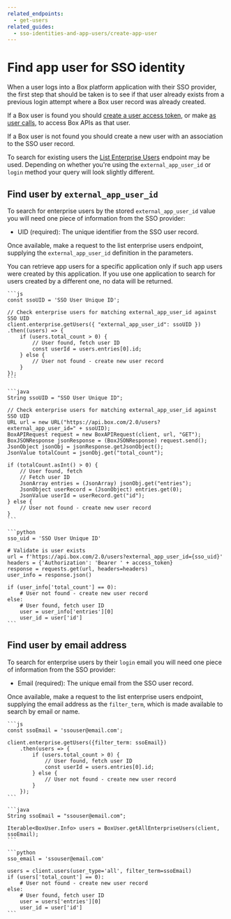 ```yaml
---
related_endpoints:
  - get-users
related_guides:
  - sso-identities-and-app-users/create-app-user
---
```


# Find app user for SSO identity

When a user logs into a Box platform application with their SSO provider, the
first step that should be taken is to see if that user already exists from a
previous login attempt where a Box user record was already created.

If a Box user is found you should
[create a user access token](guide://authentication/jwt/user-access-tokens),
or make [as user calls](guide://authentication/jwt/as-user), to access Box
APIs as that user.

If a Box user is not found you should create a new user with an association to
the SSO user record.

To search for existing users the [List Enterprise Users](e://get-users)
endpoint may be used. Depending on whether you're using the
`external_app_user_id` or `login` method your query will look slightly
different.

## Find user by `external_app_user_id`

To search for enterprise users by the stored `external_app_user_id` value you
will need one piece of information from the SSO provider:

* UID (required): The unique identifier from the SSO user record.

Once available, make a request to the list enterprise users endpoint, supplying
the `external_app_user_id` definition in the parameters.

<message type='warning'>
You can retrieve app users for a specific application only if
such app users were created by this application.
If you use one application to search for users
created by a different one, no data will be returned.
</message>

<Tabs>
  <Tab title='Node'>

    ```js
    const ssoUID = 'SSO User Unique ID';

    // Check enterprise users for matching external_app_user_id against SSO UID
    client.enterprise.getUsers({ "external_app_user_id": ssoUID })
    .then((users) => {
        if (users.total_count > 0) {
            // User found, fetch user ID
            const userId = users.entries[0].id;
        } else {
            // User not found - create new user record
        }
    });
    ```

  </Tab>
  <Tab title='Java'>

    ```java
    String ssoUID = "SSO User Unique ID";

    // Check enterprise users for matching external_app_user_id against SSO UID
    URL url = new URL("https://api.box.com/2.0/users?external_app_user_id=" + ssoUID);
    BoxAPIRequest request = new BoxAPIRequest(client, url, "GET");
    BoxJSONResponse jsonResponse = (BoxJSONResponse) request.send();
    JsonObject jsonObj = jsonResponse.getJsonObject();
    JsonValue totalCount = jsonObj.get("total_count");

    if (totalCount.asInt() > 0) {
        // User found, fetch
        // Fetch user ID
        JsonArray entries = (JsonArray) jsonObj.get("entries");
        JsonObject userRecord = (JsonObject) entries.get(0);
        JsonValue userId = userRecord.get("id");
    } else {
        // User not found - create new user record
    }
    ```

  </Tab>
  <Tab title='Python'>

    ```python
    sso_uid = 'SSO User Unique ID'

    # Validate is user exists
    url = f'https://api.box.com/2.0/users?external_app_user_id={sso_uid}'
    headers = {'Authorization': 'Bearer ' + access_token}
    response = requests.get(url, headers=headers)
    user_info = response.json()

    if (user_info['total_count'] == 0):
        # User not found - create new user record
    else:
        # User found, fetch user ID
        user = user_info['entries'][0]
        user_id = user['id']
    ```

  </Tab>
</Tabs>

## Find user by email address

To search for enterprise users by their `login` email you
will need one piece of information from the SSO provider:

* Email (required): The unique email from the SSO user record.

Once available, make a request to the list enterprise users endpoint, supplying
the email address as the `filter_term`, which is made available to search by
email or name.

<Tabs>
  <Tab title='Node'>

    ```js
    const ssoEmail = 'ssouser@email.com';

    client.enterprise.getUsers({filter_term: ssoEmail})
        .then(users => {
            if (users.total_count > 0) {
                // User found, fetch user ID
                const userId = users.entries[0].id;
            } else {
                // User not found - create new user record
            }
        });
    ```

  </Tab>
  <Tab title='Java'>

    ```java
    String ssoEmail = "ssouser@email.com";

    Iterable<BoxUser.Info> users = BoxUser.getAllEnterpriseUsers(client, ssoEmail);
    ```

  </Tab>
  <Tab title='Python'>

    ```python
    sso_email = 'ssouser@email.com'

    users = client.users(user_type='all', filter_term=ssoEmail)
    if (users['total_count'] == 0):
        # User not found - create new user record
    else:
        # User found, fetch user ID
        user = users['entries'][0]
        user_id = user['id']
    ```

  </Tab>
</Tabs>

